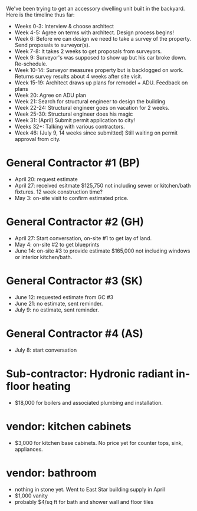 We've been trying to get an accessory dwelling unit built in the backyard. Here is the timeline thus far:

* Weeks 0-3: Interview & choose architect
* Week 4-5: Agree on terms with architect. Design process begins!
* Week 6: Before we can design we need to take a survey of the property. Send proposals to surveyor(s). 
* Week 7-8: It takes 2 weeks to get proposals from surveyors.
* Week 9: Surveyor's was supposed to show up but his car broke down. Re-schedule.
* Week 10-14: Surveyor measures property but is backlogged on work. Returns survey results about 4 weeks after site visit.
* Week 15-19: Architect draws up plans for remodel + ADU. Feedback on plans
* Week 20: Agree on ADU plan
* Week 21: Search for structural engineer to design the building
* Week 22-24: Structural engineer goes on vacation for 2 weeks.
* Week 25-30: Structural engineer does his magic
* Week 31: (April) Submit permit application to city!
* Weeks 32+: Talking with various contractors.
* Week 46: (July 9, 14 weeks since submitted) Still waiting on permit approval from city.

General Contractor #1 (BP)
====
* April 20: request estimate
* April 27: received esitmate $125,750 not including sewer or kitchen/bath fixtures. 12 week construction time?
* May 3: on-site visit to confirm estimated price.

General Contractor #2 (GH)
====
* April 27: Start conversation, on-site #1 to get lay of land.
* May 4: on-site #2 to get blueprints
* June 14: on-site #3 to provide estimate $165,000 not including windows or interior kitchen/bath.

General Contractor #3 (SK)
====
* June 12: requested estimate from GC #3
* June 21: no estimate, sent reminder.
* July 9: no estimate, sent reminder.

General Contractor #4 (AS)
====
* July 8: start conversation

Sub-contractor: Hydronic radiant in-floor heating
====
* $18,000 for boilers and associated plumbing and installation.

vendor: kitchen cabinets
====
* $3,000 for kitchen base cabinets. No price yet for counter tops, sink, appliances.


vendor: bathroom
====
* nothing in stone yet. Went to East Star building supply in April
* $1,000 vanity
* probably $4/sq ft for bath and shower wall and floor tiles
